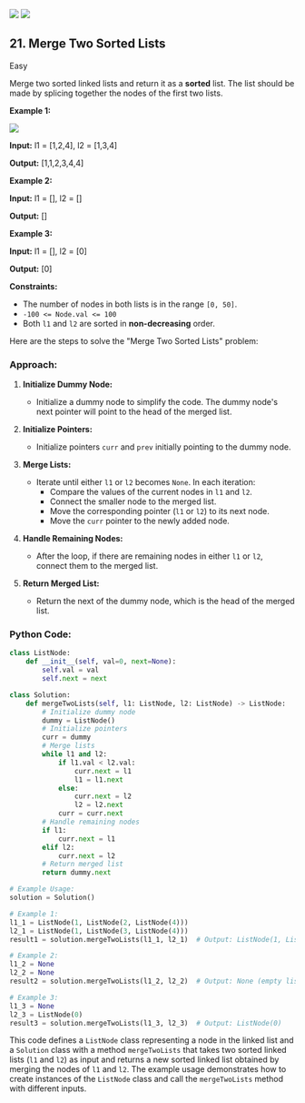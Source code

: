 [![](https://img.shields.io/github/stars/LeetCode-Top-Interview-150/LeetCode-Top-Interview-150?label=Stars&style=flat-square)](https://github.com/LeetCode-Top-Interview-150/LeetCode-Top-Interview-150)
[![](https://img.shields.io/github/forks/LeetCode-Top-Interview-150/LeetCode-Top-Interview-150?label=Fork%20me%20on%20GitHub%20&style=flat-square)](https://github.com/LeetCode-Top-Interview-150/LeetCode-Top-Interview-150/fork)

## 21\. Merge Two Sorted Lists

Easy

Merge two sorted linked lists and return it as a **sorted** list. The list should be made by splicing together the nodes of the first two lists.

**Example 1:**

![](https://assets.leetcode.com/uploads/2020/10/03/merge_ex1.jpg)

**Input:** l1 = [1,2,4], l2 = [1,3,4]

**Output:** [1,1,2,3,4,4] 

**Example 2:**

**Input:** l1 = [], l2 = []

**Output:** [] 

**Example 3:**

**Input:** l1 = [], l2 = [0]

**Output:** [0] 

**Constraints:**

*   The number of nodes in both lists is in the range `[0, 50]`.
*   `-100 <= Node.val <= 100`
*   Both `l1` and `l2` are sorted in **non-decreasing** order.

Here are the steps to solve the "Merge Two Sorted Lists" problem:

### Approach:

1. **Initialize Dummy Node:**
   - Initialize a dummy node to simplify the code. The dummy node's next pointer will point to the head of the merged list.

2. **Initialize Pointers:**
   - Initialize pointers `curr` and `prev` initially pointing to the dummy node.

3. **Merge Lists:**
   - Iterate until either `l1` or `l2` becomes `None`. In each iteration:
     - Compare the values of the current nodes in `l1` and `l2`.
     - Connect the smaller node to the merged list.
     - Move the corresponding pointer (`l1` or `l2`) to its next node.
     - Move the `curr` pointer to the newly added node.

4. **Handle Remaining Nodes:**
   - After the loop, if there are remaining nodes in either `l1` or `l2`, connect them to the merged list.

5. **Return Merged List:**
   - Return the next of the dummy node, which is the head of the merged list.

### Python Code:

```python
class ListNode:
    def __init__(self, val=0, next=None):
        self.val = val
        self.next = next

class Solution:
    def mergeTwoLists(self, l1: ListNode, l2: ListNode) -> ListNode:
        # Initialize dummy node
        dummy = ListNode()
        # Initialize pointers
        curr = dummy
        # Merge lists
        while l1 and l2:
            if l1.val < l2.val:
                curr.next = l1
                l1 = l1.next
            else:
                curr.next = l2
                l2 = l2.next
            curr = curr.next
        # Handle remaining nodes
        if l1:
            curr.next = l1
        elif l2:
            curr.next = l2
        # Return merged list
        return dummy.next

# Example Usage:
solution = Solution()

# Example 1:
l1_1 = ListNode(1, ListNode(2, ListNode(4)))
l2_1 = ListNode(1, ListNode(3, ListNode(4)))
result1 = solution.mergeTwoLists(l1_1, l2_1)  # Output: ListNode(1, ListNode(1, ListNode(2, ListNode(3, ListNode(4, ListNode(4))))))

# Example 2:
l1_2 = None
l2_2 = None
result2 = solution.mergeTwoLists(l1_2, l2_2)  # Output: None (empty list)

# Example 3:
l1_3 = None
l2_3 = ListNode(0)
result3 = solution.mergeTwoLists(l1_3, l2_3)  # Output: ListNode(0)
```

This code defines a `ListNode` class representing a node in the linked list and a `Solution` class with a method `mergeTwoLists` that takes two sorted linked lists (`l1` and `l2`) as input and returns a new sorted linked list obtained by merging the nodes of `l1` and `l2`. The example usage demonstrates how to create instances of the `ListNode` class and call the `mergeTwoLists` method with different inputs.